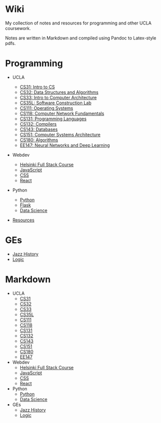 # Wiki

My collection of notes and resources for programming and other UCLA coursework.

Notes are written in Markdown and compiled using Pandoc to Latex-style pdfs.

# Programming

- UCLA
  - [CS31: Intro to CS](Programming/CS31.pdf)
  - [CS32: Data Structures and Algorithms](Programming/CS32.pdf)
  - [CS33: Intro to Computer Architecture](Programming/CS33.pdf)
  - [CS35L: Software Construction Lab](Programming/CS35L.pdf)
  - [CS111: Operating Systems](Programming/CS111.pdf)
  - [CS118: Computer Network Fundamentals](Programming/CS118.pdf)
  - [CS131: Programming Languages](Programming/CS131.pdf)
  - [CS132: Compilers](Programming/CS132.pdf)
  - [CS143: Databases](Programming/CS143.pdf)
  - [CS151: Computer Systems Architecture](Programming/CS151.pdf)
  - [CS180: Algorithms](Programming/CS180.pdf)
  - [EE147: Neural Networks and Deep Learning](Programming/EE147.pdf)
- Webdev
  - [Helsinki Full Stack Course](Programming/full_stack.pdf)
  - [JavaScript](Programming/javascript.pdf)
  - [CSS](Programming/css.pdf)
  - [React](Programming/react.pdf)
- Python
  - [Python](Programming/python.pdf)
  - [Flask](Programming/flask.pdf)
  - [Data Science](Programming/data_science.pdf)

- [Resources](resources.md)

# GEs

- [Jazz History](Other/M50B.pdf)
- [Logic](Other/logic.pdf)

# Markdown

- UCLA
  - [CS31](Programming/CS31.md)
  - [CS32](Programming/CS32.md)
  - [CS33](Programming/CS33.md)
  - [CS35L](Programming/CS35L.md)
  - [CS111](Programming/CS111.md)
  - [CS118](Programming/CS118.md)
  - [CS131](Programming/CS131.md)
  - [CS132](Programming/CS132.md)
  - [CS143](Programming/CS143.md)
  - [CS151](Programming/CS151.md)
  - [CS180](Programming/CS180.md)
  - [EE147](Programming/CS147.md)
- Webdev
  - [Helsinki Full Stack Course](Programming/full_stack.md)
  - [JavaScript](Programming/javascript.md)
  - [CSS](Programming/css.pdf)
  - [React](Programming/react.md)
- Python
  - [Python](Programming/python.md)
  - [Data Science](Programming/data_science.md)
- GEs
  - [Jazz History](Other/M50B.md)
  - [Logic](Other/logic.md)
